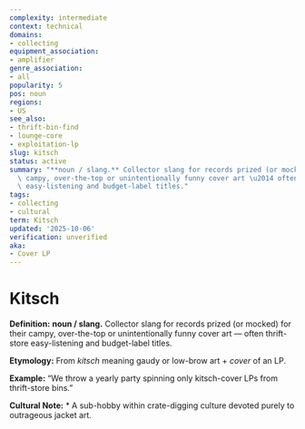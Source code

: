 ```yaml
---
complexity: intermediate
context: technical
domains:
- collecting
equipment_association:
- amplifier
genre_association:
- all
popularity: 5
pos: noun
regions:
- US
see_also:
- thrift-bin-find
- lounge-core
- exploitation-lp
slug: kitsch
status: active
summary: "**noun / slang.** Collector slang for records prized (or mocked) for their\
  \ campy, over-the-top or unintentionally funny cover art \u2014 often thrift-store\
  \ easy-listening and budget-label titles."
tags:
- collecting
- cultural
term: Kitsch
updated: '2025-10-06'
verification: unverified
aka:
- Cover LP
---
```


# Kitsch

**Definition:** **noun / slang.** Collector slang for records prized (or mocked) for their campy, over-the-top or unintentionally funny cover art — often thrift-store easy-listening and budget-label titles.

**Etymology:** From *kitsch* meaning gaudy or low-brow art + *cover* of an LP.

**Example:** “We throw a yearly party spinning only kitsch-cover LPs from thrift-store bins.”

**Cultural Note:** * A sub-hobby within crate-digging culture devoted purely to outrageous jacket art.

